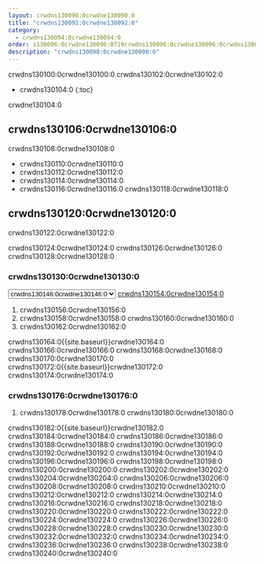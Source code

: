 ```yaml
---
layout: crwdns130090:0crwdne130090:0
title: "crwdns130092:0crwdne130092:0"
category:
  - crwdns130094:0crwdne130094:0
order: s130096:0crwdne130096:0719crwdns130096:0crwdne130096:0crwdns130096:0crwdne130096:0
description: "crwdns130098:0crwdne130098:0"
---
```

crwdns130100:0crwdne130100:0 crwdns130102:0crwdne130102:0

- crwdns130104:0
{:toc}

crwdne130104:0

## crwdns130106:0crwdne130106:0

crwdns130108:0crwdne130108:0

- crwdns130110:0crwdne130110:0
- crwdns130112:0crwdne130112:0
- crwdns130114:0crwdne130114:0
- crwdns130116:0crwdne130116:0 crwdns130118:0crwdne130118:0

## crwdns130120:0crwdne130120:0

crwdns130122:0crwdne130122:0

crwdns130124:0crwdne130124:0 crwdns130126:0crwdne130126:0 crwdns130128:0crwdne130128:0

### crwdns130130:0crwdne130130:0

<script>
  var amiIds = {
  "ap-northeast-1": "ami-32e6d455",
  "ap-northeast-2": "ami-2cef3242",
  "ap-southeast-1": "ami-7f22a71c",
  "ap-southeast-2": "ami-21111b42",
  "eu-central-1": "ami-7a2ef015",
  "eu-west-1": "ami-ac1a14ca",
  "sa-east-1": "ami-70026d1c",
  "us-east-1": "ami-cb6f1add",
  "us-east-2": "ami-57c7e032",
  "us-west-1": "ami-059b818564104e5c6",
  "us-west-2": "ami-c24a2fa2"
  };

  var amiUpdateSelect = function() {
    var s = document.getElementById("ami-select");
    var region = s.options[s.selectedIndex].value;
    document.getElementById("ami-go").href = "https://console.aws.amazon.com/ec2/v2/home?region=" + region + "#LaunchInstanceWizard:ami=" + amiIds[region];
  };
  </script>

<select id="ami-select" onchange="amiUpdateSelect()"> <option value="ap-northeast-1">crwdns130132:0crwdne130132:0</option> <option value="ap-northeast-2">crwdns130134:0crwdne130134:0</option> <option value="ap-southeast-1">crwdns130136:0crwdne130136:0</option> <option value="ap-southeast-2">crwdns130138:0crwdne130138:0</option> <option value="eu-central-1">crwdns130140:0crwdne130140:0</option> <option value="eu-west-1">crwdns130142:0crwdne130142:0</option> <option value="sa-east-1">crwdns130144:0crwdne130144:0</option> <option value="us-east-1" selected="selected">crwdns130146:0crwdne130146:0</option> <option value="us-east-2">crwdns130148:0crwdne130148:0</option> <option value="us-west-1">crwdns130150:0crwdne130150:0</option> <option value="us-west-2">crwdns130152:0crwdne130152:0</option> </select> <a id="ami-go" href="" class="btn btn-success" data-analytics-action="{{ site.analytics.events.go_button_clicked }}" target="_blank">crwdns130154:0crwdne130154:0</a>
<script>amiUpdateSelect();</script>

1. crwdns130156:0crwdne130156:0 
2. crwdns130158:0crwdne130158:0 crwdns130160:0crwdne130160:0
3. crwdns130162:0crwdne130162:0 

crwdns130164:0{{site.baseurl}}crwdne130164:0 crwdns130166:0crwdne130166:0 crwdns130168:0crwdne130168:0 crwdns130170:0crwdne130170:0 crwdns130172:0{{site.baseurl}}crwdne130172:0 crwdns130174:0crwdne130174:0

### crwdns130176:0crwdne130176:0

1. crwdns130178:0crwdne130178:0 crwdns130180:0crwdne130180:0 

crwdns130182:0{{site.baseurl}}crwdne130182:0 crwdns130184:0crwdne130184:0 crwdns130186:0crwdne130186:0 crwdns130188:0crwdne130188:0 crwdns130190:0crwdne130190:0 crwdns130192:0crwdne130192:0 crwdns130194:0crwdne130194:0 crwdns130196:0crwdne130196:0 crwdns130198:0crwdne130198:0 crwdns130200:0crwdne130200:0 crwdns130202:0crwdne130202:0 crwdns130204:0crwdne130204:0 crwdns130206:0crwdne130206:0 crwdns130208:0crwdne130208:0 crwdns130210:0crwdne130210:0 crwdns130212:0crwdne130212:0 crwdns130214:0crwdne130214:0 crwdns130216:0crwdne130216:0 crwdns130218:0crwdne130218:0 crwdns130220:0crwdne130220:0 crwdns130222:0crwdne130222:0 crwdns130224:0crwdne130224:0 crwdns130226:0crwdne130226:0 crwdns130228:0crwdne130228:0 crwdns130230:0crwdne130230:0 crwdns130232:0crwdne130232:0 crwdns130234:0crwdne130234:0 crwdns130236:0crwdne130236:0 crwdns130238:0crwdne130238:0 crwdns130240:0crwdne130240:0

<!---
## Installation in a Data Center

1. Launch a VM with at least 8GB of RAM, 100GB of disk space on the root volume, and a version of Linux that supports Docker, for example Ubuntu Trusty 14.04. 

2. Open ports 22 and 8800 to administrators, open ports 80 and 443 to all users, and optionally open ports 64535-65535 to developers to SSH into builds.

3. Install Replicated, the tool used to package and distribute CircleCI, by running the  `curl https://get.replicated.com/docker | sudo bash` command. **Note:** Docker must not use the device mapper storage driver. Check this by running `sudo docker info | grep "Storage Driver"`.)

4. Visit port 8800 on the machine in a web browser to complete the guided installation process.

5. Complete the process by choosing an SSL certificate option, uploading the license, setting the admin password and hostnames,  enabling GitHub OAuth registration, and defining protocol settings. The application start up process begins by downloading the ~160 MB docker image, so it may take some time to complete. 

6. Open the CircleCI app and click Get Started to authorize your GitHub account. The Add Projects page appears where you can select a project for your first build. 
-->